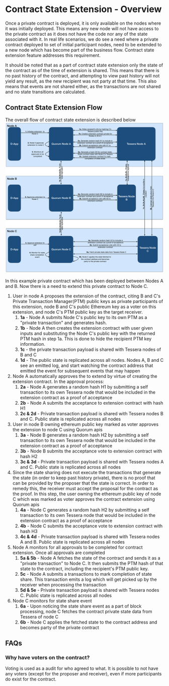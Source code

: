 # Contract State Extension - Overview
Once a private contract is deployed, it is only available on the nodes where it was initially deployed. This means any new node will not have access to the private contract as it does not have the code nor any of the state associated with it. In real life scenarios, we do see a need where a private contract deployed to set of initial participant nodes, need to be extended to a new node which has become part of the business flow. Contract state extension feature addresses this requirement. 

It should be noted that as a part of contract state extension only the state of the contract as of the time of extension is shared. This means that there is no past history of the contract, and attempting to view past history will not yield any result, as the new recipient was not party at that time. This also means that events are not shared either, as the transactions are not shared and no state transitions are calculated. 

## Contract State Extension Flow

The overall flow of contract state extension is described below
![contract_state_extension](images/ContractStateExtension.png)  

In this example private contract which has been deployed between Nodes A and B. Now there is a need to extend this private contract to Node C. 
1. User in node A proposes the extension of the contract, citing B and C's Private Transaction Manager(PTM) public keys as private participants of this extension, node B and C's public Ethereum key as a voter on this extension, and node C's PTM public key as the target receiver. 
    1. **1a** - Node A submits Node C's public key to its own PTM as a "private transaction" and generates hash.
    1. **1b** - Node A then creates the extension contract with user given inputs and substituting the Node C's public key with the returned PTM hash in step 1a. This is done to hide the recipient PTM key information.
    1. **1c** - the private transaction payload is shared with Tessera nodes of B and C
    1. **1d** - The public state is replicated across all nodes. Nodes A, B and C see an emitted log, and start watching the contract address that emitted the event for subsequent events that may happen
1.  Node A automatically approves the to extend by virtue of creating the extension contract. In the approval process:
    1. **2a** - Node A generates a random hash H1 by submitting a self transaction to its own Tessera node that would be included in the extension contract as a proof of acceptance 
    1. **2b** - Node A submits the acceptance to extension contract with hash H1
    1. **2c & 2d** - Private transaction payload is shared with Tessera nodes B and C. Public state is replicated across all nodes
1. User in node B owning ethereum public key marked as voter approves the extension to node C using Quorum apis 
    1. **3a** - Node B generates a random hash H2 by submitting a self transaction to its own Tessera node that would be included in the extension contract as a proof of acceptance  
    1. **3b** - Node B submits the acceptance vote to extension contract with hash H2
    1. **3c & 3d** - Private transaction payload is shared with Tessera nodes A and C. Public state is replicated across all nodes
1. Since the state sharing does not execute the transactions that generate the state 
   (in order to keep past history private), there is no proof that can be provided by the proposer that the state is correct. In order to remedy this, the receiver must accept the proposal for the contract as the proof. In this step, the user owning the ethereum public key of node C which was marked as voter approves the contract extension using Quorum apis
    1. **4a** - Node C generates a random hash H2 by submitting a self transaction to its own Tessera node that would be included in the extension contract as a proof of acceptance   
    1. **4b** - Node C submits the acceptance vote to extension contract with hash H3
    1. **4c & 4d** - Private transaction payload is shared with Tessera nodes A and B. Public state is replicated across all nodes
1. Node A monitors for all approvals to be completed for contract extension. Once all approvals are completed
    1. **5a & 5b** - Node A fetches the state of the contract and sends it as a "private transaction" to Node C. It then submits the PTM hash of that state to the contract, including the recipient's PTM public key.
    1. **5c** - Node A submits a transactions to mark completion of state share. This transaction emits a log which will get picked up by the receiver when processing the transaction
    1. **5d & 5e** - Private transaction payload is shared with Tessera nodes C. Public state is replicated across all nodes
1. Node C monitors for state share event
    1. **6a** - Upon noticing the state share event as a part of block processing, node C fetches the contract private state data from Tessera of node C
    1. **6b** - Node C applies the fetched state to the contract address and becomes party of the private contract
  
  ## FAQs
  
  ### Why have voters on the contract?
  Voting is used as a audit for who agreed to what. It is possible to not have any voters (except for the proposer and receiver), even if more participants do exist for the contract.